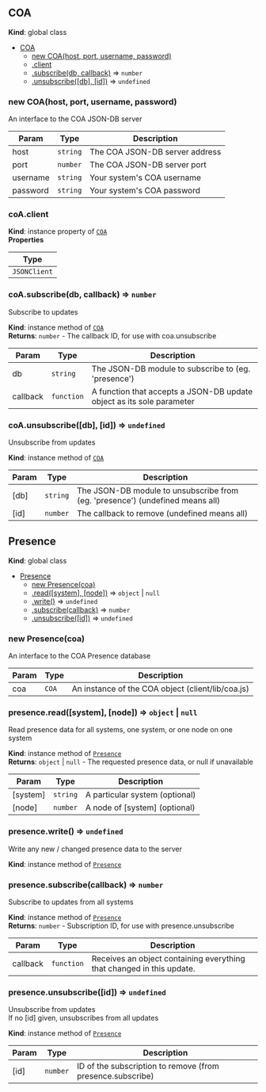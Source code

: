 <a name="COA"></a>

## COA
**Kind**: global class  

* [COA](#COA)
    * [new COA(host, port, username, password)](#new_COA_new)
    * [.client](#COA+client)
    * [.subscribe(db, callback)](#COA+subscribe) ⇒ <code>number</code>
    * [.unsubscribe([db], [id])](#COA+unsubscribe) ⇒ <code>undefined</code>

<a name="new_COA_new"></a>

### new COA(host, port, username, password)
An interface to the COA JSON-DB server


| Param | Type | Description |
| --- | --- | --- |
| host | <code>string</code> | The COA JSON-DB server address |
| port | <code>number</code> | The COA JSON-DB server port |
| username | <code>string</code> | Your system's COA username |
| password | <code>string</code> | Your system's COA password |

<a name="COA+client"></a>

### coA.client
**Kind**: instance property of [<code>COA</code>](#COA)  
**Properties**

| Type |
| --- |
| <code>JSONClient</code> | 

<a name="COA+subscribe"></a>

### coA.subscribe(db, callback) ⇒ <code>number</code>
Subscribe to updates

**Kind**: instance method of [<code>COA</code>](#COA)  
**Returns**: <code>number</code> - The callback ID, for use with coa.unsubscribe  

| Param | Type | Description |
| --- | --- | --- |
| db | <code>string</code> | The JSON-DB module to subscribe to (eg. 'presence') |
| callback | <code>function</code> | A function that accepts a JSON-DB update object as its sole parameter |

<a name="COA+unsubscribe"></a>

### coA.unsubscribe([db], [id]) ⇒ <code>undefined</code>
Unsubscribe from updates

**Kind**: instance method of [<code>COA</code>](#COA)  

| Param | Type | Description |
| --- | --- | --- |
| [db] | <code>string</code> | The JSON-DB module to unsubscribe from (eg. 'presence') (undefined means all) |
| [id] | <code>number</code> | The callback to remove (undefined means all) |

<a name="Presence"></a>

## Presence
**Kind**: global class  

* [Presence](#Presence)
    * [new Presence(coa)](#new_Presence_new)
    * [.read([system], [node])](#Presence+read) ⇒ <code>object</code> \| <code>null</code>
    * [.write()](#Presence+write) ⇒ <code>undefined</code>
    * [.subscribe(callback)](#Presence+subscribe) ⇒ <code>number</code>
    * [.unsubscribe([id])](#Presence+unsubscribe) ⇒ <code>undefined</code>

<a name="new_Presence_new"></a>

### new Presence(coa)
An interface to the COA Presence database


| Param | Type | Description |
| --- | --- | --- |
| coa | <code>COA</code> | An instance of the COA object (client/lib/coa.js) |

<a name="Presence+read"></a>

### presence.read([system], [node]) ⇒ <code>object</code> \| <code>null</code>
Read presence data for all systems, one system, or one node on one system

**Kind**: instance method of [<code>Presence</code>](#Presence)  
**Returns**: <code>object</code> \| <code>null</code> - The requested presence data, or null if unavailable  

| Param | Type | Description |
| --- | --- | --- |
| [system] | <code>string</code> | A particular system (optional) |
| [node] | <code>number</code> | A node of [system] (optional) |

<a name="Presence+write"></a>

### presence.write() ⇒ <code>undefined</code>
Write any new / changed presence data to the server

**Kind**: instance method of [<code>Presence</code>](#Presence)  
<a name="Presence+subscribe"></a>

### presence.subscribe(callback) ⇒ <code>number</code>
Subscribe to updates from all systems

**Kind**: instance method of [<code>Presence</code>](#Presence)  
**Returns**: <code>number</code> - Subscription ID, for use with presence.unsubscribe  

| Param | Type | Description |
| --- | --- | --- |
| callback | <code>function</code> | Receives an object containing everything that changed in this update.<br> |

<a name="Presence+unsubscribe"></a>

### presence.unsubscribe([id]) ⇒ <code>undefined</code>
Unsubscribe from updates<br>
If no [id] given, unsubscribes from all updates<br>

**Kind**: instance method of [<code>Presence</code>](#Presence)  

| Param | Type | Description |
| --- | --- | --- |
| [id] | <code>number</code> | ID of the subscription to remove (from presence.subscribe) |

